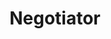 ---
title: "Negotiator"

feat:
  types: ["General"]
  benefit: |
    You get a +2 bonus on all _diplomacy_ checks and _sense motive_ checks.
---